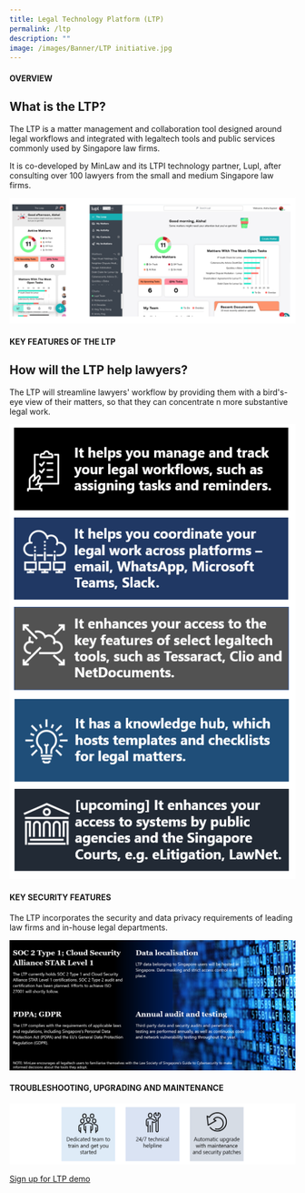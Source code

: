 ```yaml
---
title: Legal Technology Platform (LTP)
permalink: /ltp
description: ""
image: /images/Banner/LTP initiative.jpg
---
```

#### OVERVIEW

## What is the LTP?

The LTP is a matter management and collaboration tool designed around legal workflows and integrated with legaltech tools and public services commonly used by Singapore law firms.

It is co-developed by MinLaw and its LTPI technology partner, Lupl, after consulting over 100 lawyers from the small and medium Singapore law firms.

![LTP dashboard](/images/LTP%20folder/2%20dashboard.png)


#### KEY FEATURES OF THE LTP

## How will the LTP help lawyers?

The LTP will streamline lawyers' workflow by providing them with a bird's-eye view of their matters, so that they can concentrate n more substantive legal work.

![LTP key features](/images/LTP%20folder/3%20key%20features.png)

#### KEY SECURITY FEATURES

The LTP incorporates the security and data privacy requirements of leading law firms and in-house legal departments.

![LTP key security features](/images/LTP%20folder/4%20key%20security%20features.png)

#### TROUBLESHOOTING, UPGRADING AND MAINTENANCE

![LTP support](/images/LTP%20folder/5%20troubleshooting.png)

[Sign up for LTP demo](https://lupl.com/singapore/)